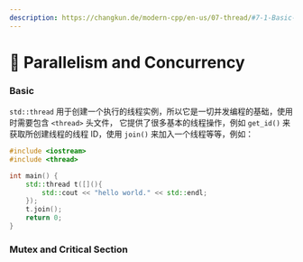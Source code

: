 ```yaml
---
description: https://changkun.de/modern-cpp/en-us/07-thread/#7-1-Basic-of-Parallelism
---
```


# 🤣 Parallelism and Concurrency

### Basic

`std::thread` 用于创建一个执行的线程实例，所以它是一切并发编程的基础，使用时需要包含 `<thread>` 头文件， 它提供了很多基本的线程操作，例如 `get_id()` 来获取所创建线程的线程 ID，使用 `join()` 来加入一个线程等等，例如：

```cpp
#include <iostream>
#include <thread>

int main() {
    std::thread t([](){
        std::cout << "hello world." << std::endl;
    });
    t.join();
    return 0;
}
```

### Mutex and Critical Section

